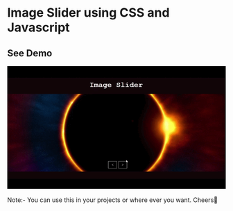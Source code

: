 # Image Slider using CSS and Javascript
## See Demo
![Demo](https://github.com/paraskalyan/CSS_JS-Image-Slider/blob/main/slider-demo.gif)

Note:- You can use this in your projects or where ever you want.
Cheers🥂
